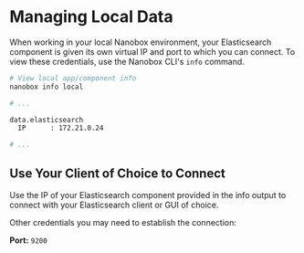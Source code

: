 # Managing Local Data
When working in your local Nanobox environment, your Elasticsearch component is given its own virtual IP and port to which you can connect. To view these credentials, use the Nanobox CLI's `info` command.

```bash
# View local app/component info
nanobox info local

# ...

data.elasticsearch
  IP      : 172.21.0.24

# ...
```

## Use Your Client of Choice to Connect
Use the IP of your Elasticsearch component provided in the info output to connect with your Elasticsearch client or GUI of choice.

Other credentials you may need to establish the connection:

**Port:** `9200` 
